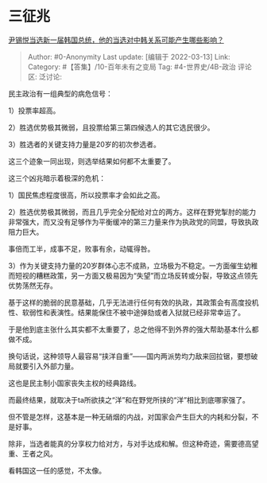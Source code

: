 # 三征兆
[尹锡悦当选新一届韩国总统，他的当选对中韩关系可能产生哪些影响？](https://www.zhihu.com/question/521264226/answer/2386581733)

> Author: #0-Anonymity
> Last update: [编辑于 2022-03-13]
> Link:
> Category: #【答集】/10-百年未有之变局
> Tag: #4-世界史/4B-政治
> 评论区:
> 泛讨论:

民主政治有一组典型的病危信号：

1）投票率超高。

2）胜选优势极其微弱，且投票给第三第四候选人的其它选民很少。

3）胜选者的关键支持力量是20岁的初次参选者。

这三个迹象一同出现，则选举结果如何都不太重要了。

这三个凶兆暗示着极深的危机：

1）国民焦虑程度很高，所以投票率才会如此之高。

2）胜选优势极其微弱，而且几乎完全分配给对立的两方。这样在野党掣肘的能力非常强大，而又没有足够作为平衡缓冲的第三力量来作为执政党的同盟，导致执政阻力巨大。

事倍而工半，成事不足，败事有余，动辄得咎。

3）作为关键支持力量的20岁群体心志不成熟，立场极为不稳定。一方面催生幼稚而短视的糟糕政策，另一方面又极易因为“失望”而立场反转或分裂，导致这点领先优势荡然无存。

基于这样的脆弱的民意基础，几乎无法进行任何有效的执政，其政策会有高度投机性、软弱性和表演性。结果能保住不被中途弹劾或者入狱就已经非常幸运了。

于是他到底主张什么其实都不太重要了，总之他得不到外界的强大帮助基本什么都做不成。

换句话说，这种领导人最容易“挟洋自重”——国内两派势均力敌来回拉锯，要想破局就要引入外部力量。

这也是民主制小国家丧失主权的经典路线。

而最终结果，就取决于ta所欲挟之“洋”和在野党所挟的“洋”相比到底哪家强了。

但不管是怎样，这基本是一种无硝烟的内战，对国家会产生巨大的内耗和分裂，不是好事。

除非，当选者能真的分享权力给对方，与对手达成和解。但这种奇迹，需要德高望重、王者之风。

看韩国这一任的感觉，不太像。
